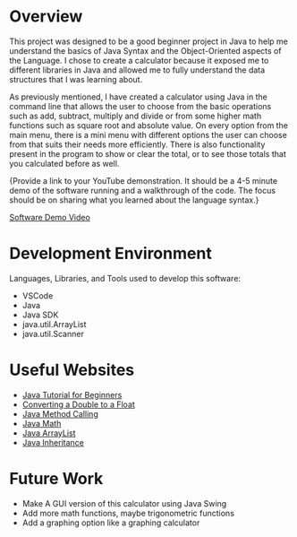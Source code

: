 # Overview

This project was designed to be a good beginner project in Java to help me understand the basics of Java Syntax and the Object-Oriented aspects of the Language. I chose to create a calculator because it exposed me to different libraries in Java and allowed me to fully understand the data structures that I was learning about.

As previously mentioned, I have created a calculator using Java in the command line that allows the user to choose from the basic operations such as add, subtract, multiply and divide or from some higher math functions such as square root and absolute value. On every option from the main menu, there is a mini menu with different options the user can choose from that suits their needs more efficiently. There is also functionality present in the program to show or clear the total, or to see those totals that you calculated before as well.

{Provide a link to your YouTube demonstration.  It should be a 4-5 minute demo of the software running and a walkthrough of the code.  The focus should be on sharing what you learned about the language syntax.}

[Software Demo Video](http://youtube.link.goes.here)

# Development Environment
Languages, Libraries, and Tools used to develop this software:
* VSCode
* Java
* Java SDK 
* java.util.ArrayList
* java.util.Scanner

# Useful Websites
* [Java Tutorial for Beginners](https://www.youtube.com/watch?v=eIrMbAQSU34)
* [Converting a Double to a Float](https://stackoverflow.com/questions/14513597/cannot-convert-from-double-to-float)
* [Java Method Calling](https://stackoverflow.com/questions/43350522/how-can-one-java-file-call-methods-from-another-java-file)
* [Java Math](https://www.w3schools.com/java/java_math.asp)
* [Java ArrayList](https://www.w3schools.com/java/java_arraylist.asp)
* [Java Inheritance](https://www.geeksforgeeks.org/inheritance-in-java/)

# Future Work
* Make A GUI version of this calculator using Java Swing
* Add more math functions, maybe trigonometric functions
* Add a graphing option like a graphing calculator
